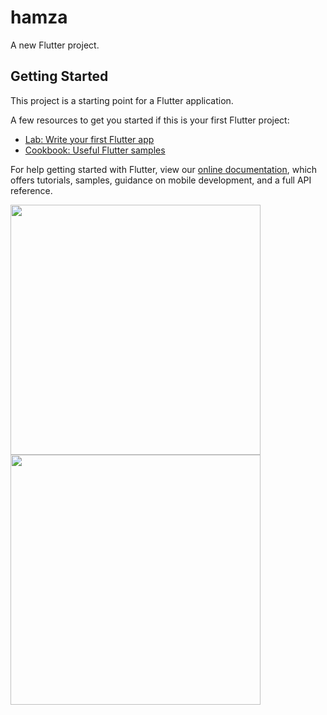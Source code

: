 # hamza

A new Flutter project.

## Getting Started

This project is a starting point for a Flutter application.

A few resources to get you started if this is your first Flutter project:

- [Lab: Write your first Flutter app](https://flutter.dev/docs/get-started/codelab)
- [Cookbook: Useful Flutter samples](https://flutter.dev/docs/cookbook)

For help getting started with Flutter, view our
[online documentation](https://flutter.dev/docs), which offers tutorials,
samples, guidance on mobile development, and a full API reference.



<p>
<img src="https://user-images.githubusercontent.com/65761533/107600996-16198a00-6c2e-11eb-96cc-45ba116aba54.png" height="400">
  <img src="https://user-images.githubusercontent.com/65761533/107601046-38130c80-6c2e-11eb-82be-158900772c90.png" height="400">
</p>


